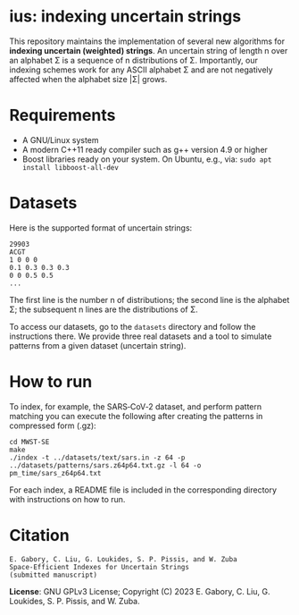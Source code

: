 ius: indexing uncertain strings
===============================

This repository maintains the implementation of several new algorithms for <b>indexing uncertain (weighted) strings</b>.
An uncertain string of length n over an alphabet Σ is a sequence of n distributions of Σ. Importantly, our indexing schemes 
work for any ASCII alphabet Σ and are not negatively affected when the alphabet size |Σ| grows.

Requirements
===
* A GNU/Linux system
* A modern C++11 ready compiler such as g++ version 4.9 or higher
* Boost libraries ready on your system. On Ubuntu, e.g., via: `sudo apt install libboost-all-dev`

Datasets
===

Here is the supported format of uncertain strings:

```
29903
ACGT
1 0 0 0
0.1 0.3 0.3 0.3
0 0 0.5 0.5
...
```

The first line is the number n of distributions; the second line is the alphabet Σ; the subsequent n lines are 
the distributions of Σ. 

To access our datasets, go to the `datasets` directory and follow the instructions there. We provide three real
datasets and a tool to simulate patterns from a given dataset (uncertain string). 


How to run
===

To index, for example, the SARS‑CoV‑2 dataset, and perform pattern matching you can execute the following after creating 
the patterns in compressed form (.gz):

```
cd MWST-SE
make
./index -t ../datasets/text/sars.in -z 64 -p ../datasets/patterns/sars.z64p64.txt.gz -l 64 -o pm_time/sars_z64p64.txt
```

For each index, a README file is included in the corresponding directory with instructions on how to run.

Citation
===
```
E. Gabory, C. Liu, G. Loukides, S. P. Pissis, and W. Zuba
Space-Efficient Indexes for Uncertain Strings
(submitted manuscript)
```

<b>License</b>: GNU GPLv3 License; Copyright (C) 2023 E. Gabory, C. Liu, G. Loukides, S. P. Pissis, and W. Zuba.
